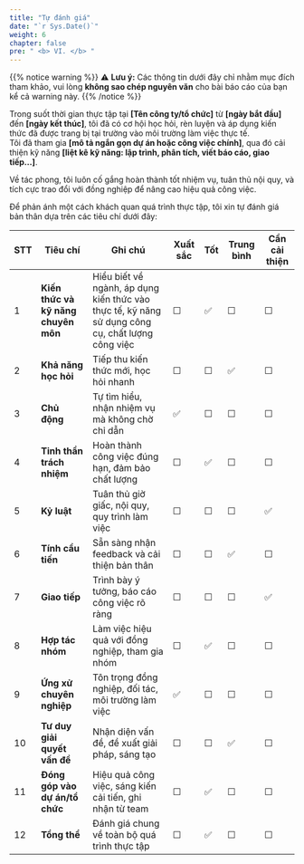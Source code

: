 ```yaml
---
title: "Tự đánh giá"
date: "`r Sys.Date()`"
weight: 6
chapter: false
pre: " <b> VI. </b> "
---
```


{{% notice warning %}}
⚠️ **Lưu ý:** Các thông tin dưới đây chỉ nhằm mục đích tham khảo, vui lòng **không sao chép nguyên văn** cho bài báo cáo của bạn kể cả warning này.
{{% /notice %}}

Trong suốt thời gian thực tập tại **[Tên công ty/tổ chức]** từ **[ngày bắt đầu]** đến **[ngày kết thúc]**, tôi đã có cơ hội học hỏi, rèn luyện và áp dụng kiến thức đã được trang bị tại trường vào môi trường làm việc thực tế.  
Tôi đã tham gia **[mô tả ngắn gọn dự án hoặc công việc chính]**, qua đó cải thiện kỹ năng **[liệt kê kỹ năng: lập trình, phân tích, viết báo cáo, giao tiếp…]**.  

Về tác phong, tôi luôn cố gắng hoàn thành tốt nhiệm vụ, tuân thủ nội quy, và tích cực trao đổi với đồng nghiệp để nâng cao hiệu quả công việc.

Để phản ánh một cách khách quan quá trình thực tập, tôi xin tự đánh giá bản thân dựa trên các tiêu chí dưới đây:


| STT | Tiêu chí                            | Ghi chú                                                                                          | Xuất sắc | Tốt | Trung bình | Cần cải thiện |
| --- | ----------------------------------- | ------------------------------------------------------------------------------------------------ | -------- | --- | ---------- | ------------- |
| 1   | **Kiến thức và kỹ năng chuyên môn** | Hiểu biết về ngành, áp dụng kiến thức vào thực tế, kỹ năng sử dụng công cụ, chất lượng công việc | ☐        | ✅   | ☐          | ☐             |
| 2   | **Khả năng học hỏi**                | Tiếp thu kiến thức mới, học hỏi nhanh                                                            | ☐        | ☐   | ✅          | ☐             |
| 3   | **Chủ động**                        | Tự tìm hiểu, nhận nhiệm vụ mà không chờ chỉ dẫn                                                  | ✅        | ☐   | ☐          | ☐             |
| 4   | **Tinh thần trách nhiệm**           | Hoàn thành công việc đúng hạn, đảm bảo chất lượng                                                | ☐        | ✅   | ☐          | ☐             |
| 5   | **Kỷ luật**                         | Tuân thủ giờ giấc, nội quy, quy trình làm việc                                                   | ☐        | ☐   | ☐          | ✅             |
| 6   | **Tính cầu tiến**                   | Sẵn sàng nhận feedback và cải thiện bản thân                                                     | ☐        | ☐   | ✅          | ☐             |
| 7   | **Giao tiếp**                       | Trình bày ý tưởng, báo cáo công việc rõ ràng                                                     | ☐        | ☐   | ☐          | ✅             |
| 8   | **Hợp tác nhóm**                    | Làm việc hiệu quả với đồng nghiệp, tham gia nhóm                                                 | ☐        | ✅   | ☐          | ☐             |
| 9   | **Ứng xử chuyên nghiệp**            | Tôn trọng đồng nghiệp, đối tác, môi trường làm việc                                              | ✅        | ☐   | ☐          | ☐             |
| 10  | **Tư duy giải quyết vấn đề**        | Nhận diện vấn đề, đề xuất giải pháp, sáng tạo                                                    | ☐        | ☐   | ✅          | ☐             |
| 11  | **Đóng góp vào dự án/tổ chức**      | Hiệu quả công việc, sáng kiến cải tiến, ghi nhận từ team                                         | ☐        | ✅   | ☐          | ☐             |
| 12  | **Tổng thể**                        | Đánh giá chung về toàn bộ quá trình thực tập                                                     | ☐        | ✅   | ☐          | ☐             |

